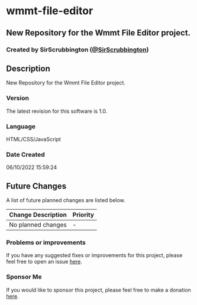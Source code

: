 # wmmt-file-editor
## New Repository for the Wmmt File Editor project.
### Created by SirScrubbington ([@SirScrubbington](https://twitter.com/SirScrubbington))

## Description
New Repository for the Wmmt File Editor project.

### Version
The latest revision for this software is 1.0.

### Language
HTML/CSS/JavaScript

### Date Created
06/10/2022 15:59:24

## Future Changes
A list of future planned changes are listed below.

| Change Description | Priority |
| ------------------ | -------- | 
| No planned changes | -        |

### Problems or improvements
If you have any suggested fixes or improvements for this project, please 
feel free to open an issue [here](../../issues).


### Sponsor Me
If you would like to sponsor this project, please feel free to 
make a donation [here](https://www.paypal.com/paypalme/sirsc).

